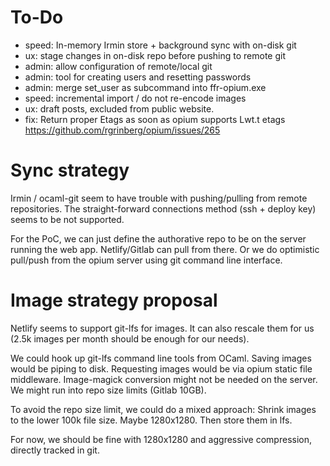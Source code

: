 # To-Do

- speed: In-memory Irmin store + background sync with on-disk git
- ux: stage changes in on-disk repo before pushing to remote git
- admin: allow configuration of remote/local git
- admin: tool for creating users and resetting passwords
- admin: merge set_user as subcommand into ffr-opium.exe
- speed: incremental import / do not re-encode images
- ux: draft posts, excluded from public website.
- fix: Return proper Etags as soon as opium supports Lwt.t etags
  https://github.com/rgrinberg/opium/issues/265

# Sync strategy

Irmin / ocaml-git seem to have trouble with pushing/pulling from remote
repositories. The straight-forward connections method (ssh + deploy key)
seems to be not supported.

For the PoC, we can just define the authorative repo to be on the server
running the web app. Netlify/Gitlab can pull from there. Or we do
optimistic pull/push from the opium server using git command line
interface.

# Image strategy proposal

Netlify seems to support git-lfs for images. It can also rescale them
for us (2.5k images per month should be enough for our needs).

We could hook up git-lfs command line tools from OCaml. Saving images
would be piping to disk. Requesting images would be via opium static
file middleware. Image-magick conversion might not be needed on the
server. We might run into repo size limits (Gitlab 10GB).

To avoid the repo size limit, we could do a mixed approach: Shrink
images to the lower 100k file size. Maybe 1280x1280. Then store them in
lfs.

For now, we should be fine with 1280x1280 and aggressive compression,
directly tracked in git.
